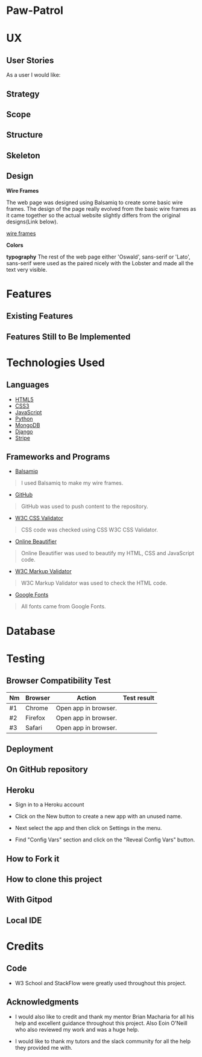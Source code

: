 # Paw-Patrol


# UX
## User Stories
As a user I would like:



## Strategy

## Scope

## Structure

## Skeleton

## Design
**Wire Frames**

 The web page was designed using Balsamiq to create some basic wire frames. The design of the page really evolved from the basic wire frames as it came together so the actual website slightly differs from the original designs(Link below).

 [wire frames](wireframes.md)
 

**Colors**

**typography**
 The rest of the web page either 'Oswald', sans-serif or 'Lato', sans-serif were used as the paired nicely with the Lobster and made all the text very visible.

# Features
## Existing Features


## Features Still to Be Implemented


# Technologies Used
## Languages
* [HTML5](https://en.wikipedia.org/wiki/HTML5)
* [CSS3](https://en.wikipedia.org/wiki/CSS)
* [JavaScript](https://javascript.info/)
* [Python](https://www.python.org/download/releases/3.0/)
* [MongoDB](https://www.mongodb.com/)
* [Django]()
* [Stripe]()


## Frameworks and Programs

* [Balsamiq](https://balsamiq.com/wireframes/?gclid=Cj0KCQiA48j9BRC-ARIsAMQu3WSc14tIkeDZUlWDIVOa-Acbyn1s5XvsJJ6CnWplwD7_WPcgk-C4cTgaAsaNEALw_wcB)
> I used Balsamiq to make my wire frames.

* [GitHub](https://github.com/)
> GitHub was used to push content to the repository.

* [W3C CSS Validator](https://jigsaw.w3.org/css-validator/validator)
> CSS code was checked using CSS W3C CSS Validator.

* [Online Beautifier](https://beautifier.io/)
> Online Beautifier was used to beautify my HTML, CSS and JavaScript code.

* [W3C Markup Validator](https://validator.w3.org/nu/#textarea)
>W3C Markup Validator was used to check the HTML code.

* [Google Fonts](https://fonts.google.com/)
>All fonts came from Google Fonts.

# Database



# Testing

<!-- Most of the testing can be found on my TESTING.md document which can be found [here](TESTING.md). -->


## Browser Compatibility Test
Nm | Browser | Action | Test result |
-- | ------- | ------ | ----------- |
#1 | Chrome | Open app in browser. |  |
#2 | Firefox | Open app in browser. |  |
#3 | Safari | Open app in browser. |  |


## Deployment

## On GitHub repository
<!-- * Use pip3 to install all modules.

* Create an env.py file and make sure it is listed in your .gitignore file. Input all your important secret variables into this file e.g (API_key, SECRET_KEY, IP, PORT, MONGO_URI, and MONGO_DBNAME.)

* Enter this at the top of your python app file - if os.path.exists("env.py"): import env.

* For each environmental variable, define the variables in the app.py file

* When all the necessary modules are installed and the env.py file is complete, your Requirements.txt file and list all the modules by entering this into the terminal - pip3 freeze --local > requirements.txt

* Create a Procfile that will tell Heroku how to run your app - echo web: python app.py > Procfile

* Git add, commit and push all your changes to the github repository. -->

## Heroku
* Sign in to a Heroku account

* Click on the New button to create a new app with an unused name.

* Next select the app and then click on Settings in the menu.

* Find "Config Vars" section and click on the "Reveal Config Vars" button.

## How to Fork it
<!-- * log in or Sign Up to GitHub.
* On GitHub, go to []().
* In the top right, click "Fork".
* You should then create an env.py file with your values, and create a MongoDB database with the data keys that are in the above example.
* You will need to install all of the project requirements. This can be done using the command pip3 install -r requirements.txt.
* Type python3 app.py in your GitPod terminal to run the project. -->

## How to clone this project
## With Gitpod
<!-- * Create a Gitpod account and install Gitpod Browser extension for chrome.
* Log into your gitpod account.
* Go to [Github repository]() and click on the green "Gitpod" button.
* This will open a new Gitpod workspace created from the code in the github repository where you can work.
* You will need to create an env.py file with your values, and create a MongoDB database with the data keys given in the example above.
* You will need to install all of the project requirements. This can be done using the command pip3 install -r requirements.txt.
* Type python3 app.py in your GitPod terminal to run the project. -->

## Local IDE
<!-- * Go to my Github repository [here]().
* Under the repository name click "Code".
* Here you can either Clone or Download the repository.
* You should clone the repository using HTTPS, clicking on the icon to copy the link.
* Open the terminal.
* Change the current working directory to where you want the cloned directory to be.
* Type git clone, and then paste the URL that was copied in the previous step.
* Press enter and a local clone will be created.
* You will need to create an env.py file with your values, and create a MongoDB database with the data keys given in the example above.
* You will need to install all of the project requirements. This can be done using the command pip3 install -r requirements.txt. -->

# Credits

## Code
* W3 School and StackFlow were greatly used throughout this project.

## Acknowledgments
* I would also like to credit and thank my mentor Brian Macharia for all his help and excellent guidance throughout this project. Also Eoin O'Neill who also reviewed my work and was a huge help.

* I would like to thank my tutors and the slack community for all the help they provided me with.